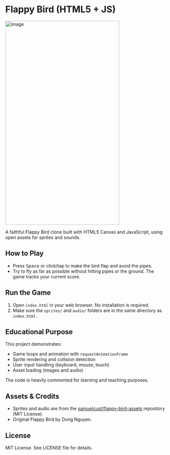 # Flappy Bird (HTML5 + JS)
<img width="358" height="639" alt="image" src="https://github.com/user-attachments/assets/bde26656-e31b-4d7c-9ecf-9ebe8ece80ea" />


A faithful Flappy Bird clone built with HTML5 Canvas and JavaScript, using open assets for sprites and sounds.

## How to Play
- Press <kbd>Space</kbd> or click/tap to make the bird flap and avoid the pipes.
- Try to fly as far as possible without hitting pipes or the ground. The game tracks your current score.

## Run the Game
1. Open `index.html` in your web browser. No installation is required.
2. Make sure the `sprites/` and `audio/` folders are in the same directory as `index.html`.

## Educational Purpose
This project demonstrates:
- Game loops and animation with `requestAnimationFrame`
- Sprite rendering and collision detection
- User input handling (keyboard, mouse, touch)
- Asset loading (images and audio)

The code is heavily commented for learning and teaching purposes.

## Assets & Credits
- Sprites and audio are from the [samuelcust/flappy-bird-assets](https://github.com/samuelcust/flappy-bird-assets) repository (MIT License).
- Original Flappy Bird by Dong Nguyen.

## License
MIT License. See LICENSE file for details.
